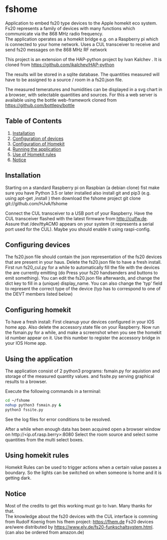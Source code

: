 
# fshome

Application to embed fs20 type devices to the Apple homekit eco system.
Fs20 represents a family of devices with many functions which communicate via the 868 MHz radio frequency.  
The application operates as a homekit bridge e.g. on a Raspberry pi which is connected to your home network. 
Uses a CUL transceiver to receive and send fs20 messages on the 868 MHz RF network  

This project is an extension of the HAP-python project by Ivan Kalchev <ikalchev>.
It is cloned from https://github.com/ikalchev/HAP-python

The results will be stored in a sqlite database. The quantities measured will have to be assigned to a source / room in a fs20.json file.

The measured temeratures and humidities can be displayed in a svg chart in a browser, with selectable quantities and sources. For this a web server is available using the bottle web-framework cloned from https://github.com/bottlepy/bottle 

## Table of Contents
1. [Installation](#Installation)
2. [Configuration of devices](#Configure)
3. [Configuration of Homekit](#Homekit)
4. [Running the application](#Usage)
4. [Use of Homekit rules](#Rules)
5. [Notice](#Notice)

## Installation <a name="Installation"></a>

Starting on a standard Raspberry pi on Raspbian (a debian clone)
fist make sure you have Python 3.5 or later installed
also install git and pip3 (e.g. using apt-get ,install <package>)
then download the fshome project 
git clone git://github.com/HJvA/fshome

Connect the CUL transceiver to a USB port of your Raspberry. Have the CUL transceiver flashed with the latest firmware from http://culfw.de. Assure that /dev/ttyACM0 appears on your system (it represents a serial port used for the CUL). Maybe you should enable it using raspi-config.

## Configuring devices <a name="Configure"></a>

The fs20.json file should contain the json representation of the fs20 devices that are present in your haus. Delete the fs20.json file to have a fresh install. First run fs20_cul.py for a while to automatically fill the file with the devices the are currently emitting (do Press your fs20 handsenders and buttons to emit something). You can edit the fs20.json file afterwards, and change the dict key to fill in a (unique) display_name. You can also change the 'typ' field to represent the correct type of the device (typ has to correspond to one of the DEVT members listed below)   

## Configuring homekit <a name="Homekit"></a>

To have a fresh install:
First cleanup your devices configured in your IOS home app. Also delete the accessory.state file on your Raspberry. Now run the fsmain.py for a while, and make a screenshot when you see the homekit id number appear on it. Use this number to register the accessory bridge in your IOS Home app. 

## Using the application <a name="Usage"></a>

The application consist of 2 python3 programs: fsmain.py for aquistion and storage of the measured quantity values. and fssite.py serving graphical results to a browser.

Execute the following commands in a terminal:

```bash  
cd ~/fshome  
nohup python3 fsmain.py &  
python3 fssite.py  
```

See the log files for error conditions to be resolved.

After a while when enough data has been acquired open a browser window on
http://<ip.of.rasp.berry>:8080
Select the room source and select some quantities from the multi select boxes.


## Using homekit rules <a name="Rules"></a>

Homekit Rules can be used to trigger actions when a certain value passes a boundary. So the lights can be switched on when someone is home and it is getting dark.

## Notice <a name="Notice"></a>

Most of the credits to get this working must go to Ivan. Many thanks for that.  
The knowledge about the fs20 devices with the CUL interface is comming from Rudolf Koenig from his fhem project: https://fhem.de
Fs20 devices are/were distributed by https://www.elv.de/fs20-funkschaltsystem.html. (can also be ordered from amazon.de)
